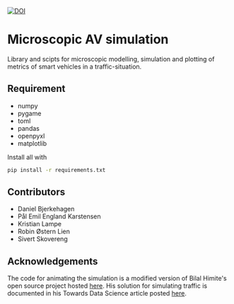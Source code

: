 [![DOI](https://zenodo.org/badge/457325425.svg)](https://zenodo.org/badge/latestdoi/457325425)

# Microscopic AV simulation
Library and scipts for microscopic modelling, simulation and plotting of metrics of smart vehicles in a traffic-situation.

## Requirement
- numpy
- pygame
- toml
- pandas
- openpyxl
- matplotlib

Install all with 
```bash
pip install -r requirements.txt
```

## Contributors
- Daniel Bjerkehagen
- Pål Emil England Karstensen
- Kristian Lampe
- Robin Østern Lien
- Sivert Skovereng

## Acknowledgements
The code for animating the simulation is a modified version of Bilal Himite's open source project hosted [here](https://github.com/BilHim/trafficSimulator). His solution for simulating traffic is documented in his Towards Data Science article posted [here](https://towardsdatascience.com/simulating-traffic-flow-in-python-ee1eab4dd20f).
